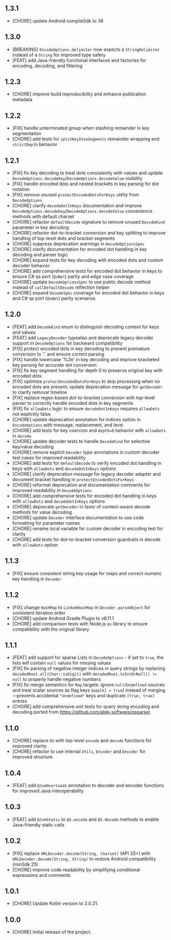 ## 1.3.1

* [CHORE] update Android compileSdk to 36

## 1.3.0

* [BREAKING] `EncodeOptions.delimiter` now expects a `StringDelimiter` instead of a `String` for improved type safety
* [FEAT] add Java-friendly functional interfaces and factories for encoding, decoding, and filtering

## 1.2.3

* [CHORE] improve build reproducibility and enhance publication metadata

## 1.2.2

* [FIX] handle unterminated group when stashing remainder in key segmentation
* [CHORE] add tests for `splitKeyIntoSegments` remainder wrapping and `strictDepth` behavior

## 1.2.1

* [FIX] fix key decoding to treat dots consistently with values and update `DecodeOptions.decodeKey`/`DecodeOptions.decodeValue` visibility
* [FIX] handle encoded dots and nested brackets in key parsing for dot notation
* [FIX] remove unused `protectEncodedDotsForKeys` utility from `DecodeOptions`
* [CHORE] clarify `decodeDotInKeys` documentation and improve `DecodeOptions.decodeKey`/`DecodeOptions.decodeValue` convenience methods with default charset
* [CHORE] refactor `defaultDecode` signature to remove unused `DecodeKind` parameter in key decoding
* [CHORE]️ refactor dot-to-bracket conversion and key splitting to improve handling of top-level dots and bracket segments
* [CHORE] suppress deprecation warnings in `DecodeOptionsSpec`
* [CHORE] clarify documentation for encoded dot handling in key decoding and parser logic
* [CHORE] expand tests for key decoding with encoded dots and custom decoder behavior
* [CHORE] add comprehensive tests for encoded dot behavior in keys to ensure C# qs port (`QsNet`) parity and edge case coverage
* [CHORE] update `DecodeOptionsSpec` to use public decode method instead of `callDefaultDecode` reflection helper
* [CHORE] expand `DecodeSpec` coverage for encoded dot behavior in keys and C# qs port (`QsNet`) parity scenarios

## 1.2.0

* [FEAT] add `DecodeKind` enum to distinguish decoding context for keys and values
* [FEAT] add `LegacyDecoder` typealias and deprecate legacy decoder support in `DecodeOptions` for backward compatibility
* [FIX] protect encoded dots in key decoding to prevent premature conversion to '.' and ensure correct parsing
* [FIX] handle lowercase '%2e' in key decoding and improve bracketed key parsing for accurate dot conversion
* [FIX] fix key segment handling for depth 0 to preserve original key with encoded dots
* [FIX] optimize `protectEncodedDotsForKeys` to skip processing when no encoded dots are present; update deprecation message for `getDecoder` to clarify removal timeline
* [FIX] replace regex-based dot-to-bracket conversion with top-level parser to correctly handle encoded dots in key segments
* [FIX] fix `allowDots` logic to ensure `decodeDotInKeys` requires `allowDots` not explicitly false
* [CHORE] update deprecation annotation for indices option in `EncodeOptions` with message, replacement, and level
* [CHORE] add tests for key coercion and `depth=0` behavior with `allowDots` in `decode`
* [CHORE] update decoder tests to handle `DecodeKind` for selective key/value decoding
* [CHORE] remove explicit `Decoder` type annotations in custom decoder test cases for improved readability
* [CHORE] add tests for `defaultDecode` to verify encoded dot handling in keys with `allowDots` and `decodeDotInKeys` options
* [CHORE] clarify deprecation message for legacy decoder adapter and document bracket handling in `protectEncodedDotsForKeys`
* [CHORE] reformat deprecation and documentation comments for improved readability in `DecodeOptions`
* [CHORE] add comprehensive tests for encoded dot handling in keys with `allowDots` and `decodeDotInKeys` options
* [CHORE]️ deprecate `getDecoder` in favor of context-aware decode methods for value decoding
* [CHORE] update `Decoder` interface documentation to use code formatting for parameter names
* [CHORE] rename local variable for custom decoder in encoding test for clarity
* [CHORE] add tests for dot-to-bracket conversion guardrails in decode with `allowDots` option

## 1.1.3

* [FIX] ensure consistent string key usage for maps and correct numeric key handling in `Decoder`

## 1.1.2

* [FIX] change `HashMap` to `LinkedHashMap` in `Decoder.parseObject` for consistent iteration order
* [CHORE] update Android Gradle Plugin to v8.11.1
* [CHORE] add comparison tests with Node.js `qs` library to ensure compatibility with the original library

## 1.1.1

* [FEAT] add support for sparse Lists in `DecodeOptions` - if set to `true`, the lists will contain `null` values for missing values
* [FIX] fix parsing of negative integer indices in query strings by replacing `decodedRoot.all(Char::isDigit)` with `decodedRoot.toIntOrNull() != null` to properly handle negative numbers
* [FIX] fix merge semantics for `Map` targets: ignore `null`/`Undefined` sources and treat scalar sources as flag keys (`map[k] = true`) instead of merging—prevents accidental `"Undefined"` keys and duplicate `[true, true]` entries
* [CHORE] add comprehensive unit tests for query string encoding and decoding ported from https://github.com/atek-software/qsparser

## 1.1.0

* [CHORE] replace `QS` with top-level `encode` and `decode` functions for improved clarity
* [CHORE] refactor to use internal `Utils`, `Encoder` and `Decoder` for improved structure

## 1.0.4

* [FEAT] add `@JvmOverloads` annotation to decoder and encoder functions for improved Java interoperability

## 1.0.3

* [FEAT] add `@JvmStatic` to `QS.encode` and `QS.decode` methods to enable Java-friendly static calls

## 1.0.2

* [FIX] replace `URLDecoder.decode(String, Charset)` (API 33+) with `URLDecoder.decode(String, String)` to restore Android compatibility (minSdk 25)
* [CHORE] improve code readability by simplifying conditional expressions and comments

## 1.0.1

* [CHORE] Update Kotlin version to 2.0.21.

## 1.0.0

* [CHORE] Initial release of the project.
